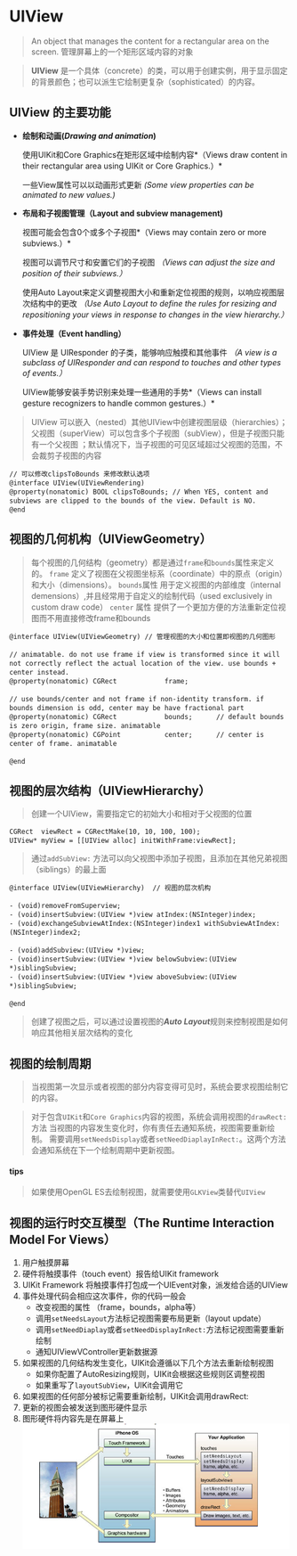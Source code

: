 
# UIView 

> An object that manages the content for a rectangular area on the screen.
> 管理屏幕上的一个矩形区域内容的对象

> **UIView** 是一个具体（concrete）的类，可以用于创建实例，用于显示固定的背景颜色；也可以派生它绘制更复杂（sophisticated）的内容。

## UIView 的主要功能

- **绘制和动画(*Drawing and animation*)** 

  使用UIKit和Core Graphics在矩形区域中绘制内容*（Views draw content in their rectangular area using UIKit or Core Graphics.）*

  一些View属性可以以动画形式更新 *(Some view properties can be animated to new values.)*

- **布局和子视图管理（Layout and subview management)**

  视图可能会包含0个或多个子视图*（Views may contain zero or more subviews.）*

  视图可以调节尺寸和安置它们的子视图 *（Views can adjust the size and position of their subviews.）*

  使用Auto Layout来定义调整视图大小和重新定位视图的规则，以响应视图层次结构中的更改 *（Use Auto Layout to define the rules for resizing and repositioning your views in response to changes in the view hierarchy.）*

- **事件处理（Event handling）**

  UIView 是 UIResponder 的子类，能够响应触摸和其他事件 *（A view is a subclass of UIResponder and can respond to touches and other types of events.）*

  UIView能够安装手势识别来处理一些通用的手势*（Views can install gesture recognizers to handle common gestures.）*

> UIView 可以嵌入（nested）其他UIView中创建视图层级（hierarchies）；父视图（superView）可以包含多个子视图（subView），但是子视图只能有一个父视图 ；默认情况下，当子视图的可见区域超过父视图的范围，不会裁剪子视图的内容

```
// 可以修改clipsToBounds 来修改默认选项
@interface UIView(UIViewRendering)
@property(nonatomic) BOOL clipsToBounds; // When YES, content and subviews are clipped to the bounds of the view. Default is NO.
@end
```
## 视图的几何机构（UIViewGeometry）

> 每个视图的几何结构（geometry）都是通过`frame`和`bounds`属性来定义的。
`frame` 定义了视图在父视图坐标系（coordinate）中的原点（origin）和大小（dimensions）。
`bounds`属性 用于定义视图的内部维度（internal demensions）,并且经常用于自定义的绘制代码（used exclusively in custom draw code）
`center` 属性 提供了一个更加方便的方法重新定位视图而不用直接修改frame和bounds

```
@interface UIView(UIViewGeometry) // 管理视图的大小和位置即视图的几何图形

// animatable. do not use frame if view is transformed since it will not correctly reflect the actual location of the view. use bounds + center instead.
@property(nonatomic) CGRect            frame;

// use bounds/center and not frame if non-identity transform. if bounds dimension is odd, center may be have fractional part
@property(nonatomic) CGRect            bounds;      // default bounds is zero origin, frame size. animatable
@property(nonatomic) CGPoint           center;      // center is center of frame. animatable

@end
```
## 视图的层次结构（UIViewHierarchy）
> 创建一个UIView，需要指定它的初始大小和相对于父视图的位置

```
CGRect  viewRect = CGRectMake(10, 10, 100, 100);
UIView* myView = [[UIView alloc] initWithFrame:viewRect];
```

> 通过`addSubView:` 方法可以向父视图中添加子视图，且添加在其他兄弟视图（siblings）的最上面

```
@interface UIView(UIViewHierarchy)  // 视图的层次机构

- (void)removeFromSuperview;
- (void)insertSubview:(UIView *)view atIndex:(NSInteger)index;
- (void)exchangeSubviewAtIndex:(NSInteger)index1 withSubviewAtIndex:(NSInteger)index2;

- (void)addSubview:(UIView *)view;
- (void)insertSubview:(UIView *)view belowSubview:(UIView *)siblingSubview;
- (void)insertSubview:(UIView *)view aboveSubview:(UIView *)siblingSubview;

@end

```

> 创建了视图之后，可以通过设置视图的***Auto Layout***规则来控制视图是如何响应其他相关层次结构的变化

## 视图的绘制周期
> 当视图第一次显示或者视图的部分内容变得可见时，系统会要求视图绘制它的内容。

> 对于包含`UIKit`和`Core Graphics`内容的视图，系统会调用视图的`drawRect:`方法
> 当视图的内容发生变化时，你有责任去通知系统，视图需要重新绘制。
需要调用`setNeedsDisplay`或者`setNeedDiaplayInRect:`。这两个方法会通知系统在下一个绘制周期中更新视图。

#### tips
> 如果使用OpenGL ES去绘制视图，就需要使用`GLKView`类替代`UIView`

## 视图的运行时交互模型（The Runtime Interaction Model For Views）

 1. 用户触摸屏幕
 2. 硬件将触摸事件（touch event）报告给UIKit framework
 3. UIKit Framework 将触摸事件打包成一个UIEvent对象，派发给合适的UIView
 4. 事件处理代码会相应这次事件，你的代码一般会
     - 改变视图的属性 （frame，bounds，alpha等）
     - 调用`setNeedsLayout`方法标记视图需要布局更新（layout update）
     - 调用`setNeedDiaplay`或者`setNeedDisplayInRect:`方法标记视图需要重新绘制
     - 通知UIViewVController更新数据源
 5. 如果视图的几何结构发生变化，UIKit会遵循以下几个方法去重新绘制视图
     - 如果你配置了AutoResizing规则，UIKit会根据这些规则区调整视图
     - 如果重写了`layoutSubView`，UIKit会调用它
 6.  如果视图的任何部分被标记需要重新绘制，UIKit会调用drawRect:
 7.  更新的视图会被发送到图形硬件显示
 8.  图形硬件将内容先是在屏幕上
![The Runtime Interaction Model For Views][1]


  [1]:UIView的运行时交互模型.png
